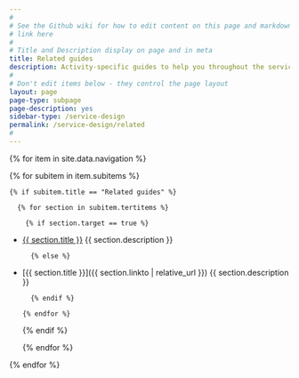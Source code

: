 ```yaml
---
#
# See the Github wiki for how to edit content on this page and markdown styles you can use:
# link here
#
# Title and Description display on page and in meta
title: Related guides
description: Activity-specific guides to help you throughout the service lifecycle.
#
# Don't edit items below - they control the page layout
layout: page
page-type: subpage
page-description: yes
sidebar-type: /service-design
permalink: /service-design/related
#
---
```


{% for item in site.data.navigation %}

  {% for subitem in item.subitems %}

    {% if subitem.title == "Related guides" %}

      {% for section in subitem.tertitems %}

        {% if section.target == true %}

* <a title="{{ section.title }}" href="{{ section.linkto}}" target="_blank">{{ section.title }}</a>
  {{ section.description }}

        {% else %}

* [{{ section.title }}]({{ section.linkto  | relative_url }})
  {{ section.description }}

        {% endif %}

      {% endfor %}

    {% endif %}

  {% endfor %}

{% endfor %}
